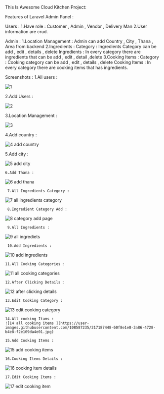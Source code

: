 This Is Awesome Cloud Kitchen Project:

Features of Laravel Admin Panel :

Users :
1.Have role : Customer , Admin , Vendor , Delivery Man
2.User information are crud.

Admin :
  1.Location Management : Admin can add Country , City , Thana , Area from backend
  2.Ingredients :
       Category : Ingredients Category can be add , edit , details , delete
       Ingredients : In every category there are ingredients that can be add , edit , detail ,delete
  3.Cooking Items :
       Category : Cooking category can be add , edit , details , delete
       Cooking Items : In every category there are cooking items that has ingredients.
       
   Screenshots :
   1.All users :
   
   ![1](https://user-images.githubusercontent.com/108587235/217183880-9e8e8b63-c62a-43b9-9edc-7df860f64047.jpg)
   
   2.Add Users :
   
   ![2](https://user-images.githubusercontent.com/108587235/217184126-07fd0182-449a-4caf-a669-0a733e229f7e.jpg)
   
   3.Location Management :
   
   ![3](https://user-images.githubusercontent.com/108587235/217186798-0b160d8e-27f4-45a5-bf7e-d0d2e48d5484.jpg)
   
   4.Add country :
   
   ![4 add country](https://user-images.githubusercontent.com/108587235/217186845-14214140-ec64-4d50-b0c7-10f7f26bc86f.jpg)
    
  5.Add city :
    
   ![5 add city](https://user-images.githubusercontent.com/108587235/217188196-94264c49-07c4-4e3b-b749-c0c2f9d335ce.jpg)

    6.Add Thana :
    
   ![6 add thana](https://user-images.githubusercontent.com/108587235/217186928-433d15f6-f152-4a17-8307-6d85a1763b39.jpg)

     7.All Ingredients Category :
     
   ![7 all ingredients category](https://user-images.githubusercontent.com/108587235/217186992-0b994d22-09f0-49e6-97c6-919e38a8809e.jpg)
     
     8.Ingredient Category Add :
     
   ![8 category add page](https://user-images.githubusercontent.com/108587235/217187058-68b26e58-05ca-4a1a-9d42-e59419057c37.jpg)

     9.All Ingredients :
     
   ![9 all ingrediets](https://user-images.githubusercontent.com/108587235/217187114-c54595a2-457b-4d50-8b97-22bbe815bcfc.jpg)
     
     10.Add Ingredients :
     
   ![10 add ingredients](https://user-images.githubusercontent.com/108587235/217187176-d3de9bab-93a5-459d-ac85-8f4abf727aa2.jpg)

    11.All Cooking Categories :
    
   ![11 all cooking categories](https://user-images.githubusercontent.com/108587235/217187254-5112a82e-e240-4142-b764-784ac6b4ff4e.jpg)
     
    12.After Clicking Details :
    
  ![12 after clicking details](https://user-images.githubusercontent.com/108587235/217187343-fd68810f-dcc6-498a-9c64-768dd06b56af.jpg)
    
    13.Edit Cooking Category :
    
  ![13 edit cooking category](https://user-images.githubusercontent.com/108587235/217187402-6c36383d-4d1c-4e4e-82bd-960b6e917e77.jpg)
    
    14.All cooking Itams :
    ![14 all cooking items ](https://user-images.githubusercontent.com/108587235/217187448-60f8e1e8-3a86-4728-b4e8-f2e109da4e01.jpg)

    15.Add Cooking Items :
    
  ![15 add cooking items](https://user-images.githubusercontent.com/108587235/217187559-cad266cd-8acd-4f2c-aad4-886de4f916f2.jpg)
    
    
    16.Cooking Items Details :
    
  ![16 cooking item details](https://user-images.githubusercontent.com/108587235/217187626-f7811efa-ce68-4dd8-9d1a-b3e1d63f783b.jpg)
    
    17.Edit Cooking Items :
    
  ![17 edit cooking item](https://user-images.githubusercontent.com/108587235/217187716-1b757b26-6e6f-42df-bdee-196524b572c2.jpg)


    
